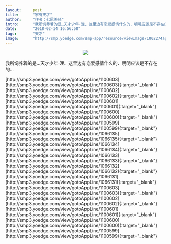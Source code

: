 ```yaml
---
layout:     post
title:      "家有天才"
author:     "作者：七尾美绪"
intro:      "我所饲养着的是…天才少年·浬、这里边有恋爱感情什么的、明明应该是不存在的…"
date:       "2018-02-14 16:56:58"
tags:       "天才"
image:      "http://smp.yoedge.com/smp-app/resource/viewImage/1002274appline.png"
---
```

<div style="text-align: center">
<p><img src="http://smp.yoedge.com/smp-app/resource/viewImage/1002274appline.png"/></p>
</div>
<p class="post-meta">
<span>我所饲养着的是…天才少年·浬、这里边有恋爱感情什么的、明明应该是不存在的…</span>
</p>
[http://smp3.yoedge.com/view/gotoAppLine/1100603](http://smp3.yoedge.com/view/gotoAppLine/1100603){:target="_blank"}
[http://smp3.yoedge.com/view/gotoAppLine/1100602](http://smp3.yoedge.com/view/gotoAppLine/1100602){:target="_blank"}
[http://smp3.yoedge.com/view/gotoAppLine/1100601](http://smp3.yoedge.com/view/gotoAppLine/1100601){:target="_blank"}
[http://smp3.yoedge.com/view/gotoAppLine/1100600](http://smp3.yoedge.com/view/gotoAppLine/1100600){:target="_blank"}
[http://smp3.yoedge.com/view/gotoAppLine/1100599](http://smp3.yoedge.com/view/gotoAppLine/1100599){:target="_blank"}
[http://smp3.yoedge.com/view/gotoAppLine/1066135](http://smp3.yoedge.com/view/gotoAppLine/1066135){:target="_blank"}
[http://smp3.yoedge.com/view/gotoAppLine/1066134](http://smp3.yoedge.com/view/gotoAppLine/1066134){:target="_blank"}
[http://smp3.yoedge.com/view/gotoAppLine/1066133](http://smp3.yoedge.com/view/gotoAppLine/1066133){:target="_blank"}
[http://smp3.yoedge.com/view/gotoAppLine/1066132](http://smp3.yoedge.com/view/gotoAppLine/1066132){:target="_blank"}
[http://smp3.yoedge.com/view/gotoAppLine/1066131](http://smp3.yoedge.com/view/gotoAppLine/1066131){:target="_blank"}
[http://smp3.yoedge.com/view/gotoAppLine/1100603](http://smp3.yoedge.com/view/gotoAppLine/1100603){:target="_blank"}
[http://smp3.yoedge.com/view/gotoAppLine/1100602](http://smp3.yoedge.com/view/gotoAppLine/1100602){:target="_blank"}
[http://smp3.yoedge.com/view/gotoAppLine/1100601](http://smp3.yoedge.com/view/gotoAppLine/1100601){:target="_blank"}
[http://smp3.yoedge.com/view/gotoAppLine/1100600](http://smp3.yoedge.com/view/gotoAppLine/1100600){:target="_blank"}
[http://smp3.yoedge.com/view/gotoAppLine/1100599](http://smp3.yoedge.com/view/gotoAppLine/1100599){:target="_blank"}


